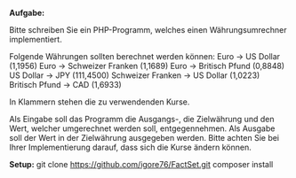 
**Aufgabe:**

Bitte schreiben Sie ein PHP-Programm, welches einen Währungsumrechner implementiert.

Folgende Währungen sollten berechnet werden können:
Euro -> US Dollar (1,1956)
Euro -> Schweizer Franken (1,1689)
Euro -> Britisch Pfund (0,8848)
US Dollar -> JPY (111,4500)
Schweizer Franken -> US Dollar (1,0223)
Britisch Pfund -> CAD (1,6933)

In Klammern stehen die zu verwendenden Kurse.

Als Eingabe soll das Programm die Ausgangs-, die Zielwährung und den Wert, welcher umgerechnet werden soll, entgegennehmen. Als Ausgabe soll der Wert in der Zielwährung ausgegeben werden.
Bitte achten Sie bei Ihrer Implementierung darauf, dass sich die Kurse ändern können.

**Setup:**
git clone https://github.com/igore76/FactSet.git
composer install

